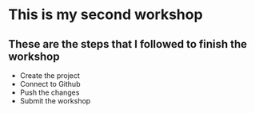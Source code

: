 # This is my second workshop

## These are the steps that I followed to finish the workshop

- Create the project
- Connect to Github
- Push the changes
- Submit the workshop